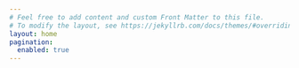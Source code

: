 ```yaml
---
# Feel free to add content and custom Front Matter to this file.
# To modify the layout, see https://jekyllrb.com/docs/themes/#overriding-theme-defaults
layout: home
pagination: 
  enabled: true
---
```

